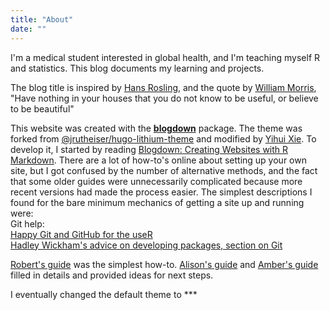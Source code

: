 ```yaml
---
title: "About"
date: ""
---
```


I'm a medical student interested in global health, and I'm  teaching myself R and statistics. This blog documents my learning and projects.

The blog title is inspired by [Hans Rosling](https://en.wikipedia.org/wiki/Hans_Rosling), and the quote by [William Morris](https://en.wikipedia.org/wiki/William_Morris), "Have nothing in your houses that you do not know to be useful, or believe to be beautiful"

This website was created with the [**blogdown**](https://github.com/rstudio/blogdown) package. The theme was forked from [@jrutheiser/hugo-lithium-theme](https://github.com/jrutheiser/hugo-lithium-theme) and modified by [Yihui Xie](https://github.com/yihui/hugo-lithium).
To develop it, I started by reading [Blogdown: Creating Websites with R Markdown](https://bookdown.org/yihui/blogdown/). There are a lot of how-to's online about setting up your own site, but I got confused by the number of alternative methods, and the fact that some older guides were unnecessarily complicated because more recent versions had made the process easier. The simplest descriptions I found for the bare minimum mechanics of getting a site up and running were:
<br>Git help:
<br>[Happy Git and GitHub for the useR](http://happygitwithr.com/)
<br>[Hadley Wickham's advice on developing packages, section on Git](http://r-pkgs.had.co.nz/git.html)

[Robert's guide](https://robertmylesmcdonnell.netlify.com/2018/01/03/blogdown-netlify/) was the simplest how-to. [Alison's guide](https://alison.rbind.io/post/up-and-running-with-blogdown/) and [Amber's guide](https://amber.rbind.io/blog/2016/12/19/creatingsite/) filled in details and provided ideas for next steps.

I eventually changed the default theme to ***
